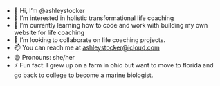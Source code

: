 - 👋 Hi, I’m @ashleystocker
- 👀 I’m interested in holistic transformational life  coaching
- 🌱 I’m currently learning how to code and work with building my own website for life coaching 
- 💞️ I’m looking to collaborate on life coaching projects.
- 📫 You can reach me at ashleystocker@icloud.com
- 😄 Pronouns: she/her
- ⚡ Fun fact: I grew up on a farm in ohio but want to move to florida and go back to college to become a marine biologist. 

<!---
ashleystocker/ashleystocker is a ✨ special ✨ repository because its `README.md` (this file) appears on your GitHub profile.
You can click the Preview link to take a look at your changes.
--->
